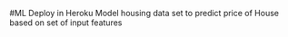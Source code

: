 #ML Deploy in Heroku
Model housing data set to predict price of House based on set of input features